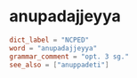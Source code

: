 # anupadajjeyya

``` toml
dict_label = "NCPED"
word = "anupadajjeyya"
grammar_comment = "opt. 3 sg."
see_also = ["anuppadeti"]
```

